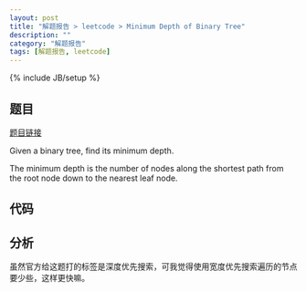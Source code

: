 ```yaml
---
layout: post
title: "解题报告 > leetcode > Minimum Depth of Binary Tree"
description: ""
category: "解题报告"
tags: [解题报告, leetcode]
---
```

{% include JB/setup %}

## 题目

[题目链接](https://oj.leetcode.com/problems/minimum-depth-of-binary-tree/)

Given a binary tree, find its minimum depth.

The minimum depth is the number of nodes along the shortest path from the root node down to the nearest leaf node.

## 代码

<script src="https://gist.github.com/squirrel20/4e47286f665663a35217.js"></script>

## 分析

虽然官方给这题打的标签是深度优先搜索，可我觉得使用宽度优先搜索遍历的节点要少些，这样更快嘛。
